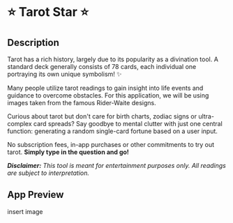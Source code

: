 # ⭐ Tarot Star ⭐

## Description

Tarot has a rich history, largely due to its popularity as a divination tool. A standard deck generally consists of 78 cards, each individual one portraying its own unique symbolism! ✨

Many people utilize tarot readings to gain insight into life events and guidance to overcome obstacles. For this application, we will be using images taken from the famous Rider-Waite designs.

Curious about tarot but don't care for birth charts, zodiac signs or ultra-complex card spreads? Say goodbye to mental clutter with just one central function: generating a random single-card fortune based on a user input.

No subscription fees, in-app purchases or other commitments to try out tarot. **Simply type in the question and go!**

***Disclaimer:*** *This tool is meant for entertainment purposes only. All readings are subject to interpretation.*

## App Preview

insert image
